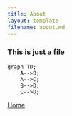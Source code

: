 ```yaml
---
title: About
layout: template
filename: about.md
--- 
```


### This is just a file


```mermaid
graph TD;
    A-->B;
    A-->C;
    B-->D;
    C-->D;
```


[Home](README.md)
